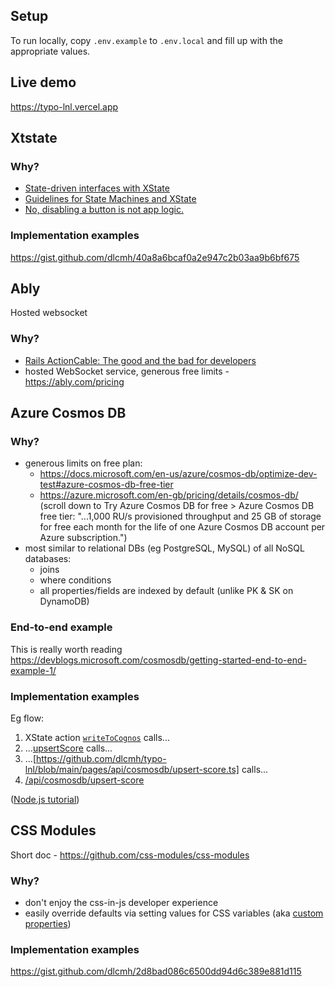 ## Setup

To run locally, copy `.env.example` to `.env.local` and fill up with the appropriate values.

## Live demo

https://typo-lnl.vercel.app

## Xtstate

### Why?

- [State-driven interfaces with XState](https://blog.logrocket.com/state-driven-interfaces-with-xstate/)
- [Guidelines for State Machines and XState](https://kyleshevlin.com/guidelines-for-state-machines-and-xstate)
- [No, disabling a button is not app logic.](https://dev.to/davidkpiano/no-disabling-a-button-is-not-app-logic-598i)

### Implementation examples

https://gist.github.com/dlcmh/40a8a6bcaf0a2e947c2b03aa9b6bf675

## Ably

Hosted websocket

### Why?

- [Rails ActionCable: The good and the bad for developers](https://ably.com/blog/rails-actioncable-the-good-and-the-bad)
- hosted WebSocket service, generous free limits - https://ably.com/pricing

## Azure Cosmos DB

### Why?

- generous limits on free plan:
  - https://docs.microsoft.com/en-us/azure/cosmos-db/optimize-dev-test#azure-cosmos-db-free-tier
  - https://azure.microsoft.com/en-gb/pricing/details/cosmos-db/ (scroll down to Try Azure Cosmos DB for free > Azure Cosmos DB free tier: "...1,000 RU/s provisioned throughput and 25 GB of storage for free each month for the life of one Azure Cosmos DB account per Azure subscription.")
- most similar to relational DBs (eg PostgreSQL, MySQL) of all NoSQL databases:
  - joins
  - where conditions
  - all properties/fields are indexed by default (unlike PK & SK on DynamoDB)

### End-to-end example

This is really worth reading https://devblogs.microsoft.com/cosmosdb/getting-started-end-to-end-example-1/

### Implementation examples

Eg flow:

1. XState action [`writeToCognos`](https://github.com/dlcmh/typo-lnl/blob/main/containers/typo/Challenge/challengeMachine.ts#L140) calls...
2. ...[upsertScore](https://github.com/dlcmh/typo-lnl/blob/01581be7114c5c9ad3d92713b562b4dba5af0dd5/helpers/cosmosdb/upsertScore.ts#L7) calls...
3. ...[https://github.com/dlcmh/typo-lnl/blob/main/pages/api/cosmosdb/upsert-score.ts] calls...
4. [/api/cosmosdb/upsert-score](https://github.com/dlcmh/typo-lnl/blob/main/pages/api/cosmosdb/upsert-score.ts)

([Node.js tutorial](https://docs.microsoft.com/en-us/azure/cosmos-db/sql/sql-api-nodejs-get-started))

## CSS Modules

Short doc - https://github.com/css-modules/css-modules

### Why?

- don't enjoy the css-in-js developer experience
- easily override defaults via setting values for CSS variables (aka [custom properties](https://developer.mozilla.org/en-US/docs/Web/CSS/Using_CSS_custom_properties))

### Implementation examples

https://gist.github.com/dlcmh/2d8bad086c6500dd94d6c389e881d115
